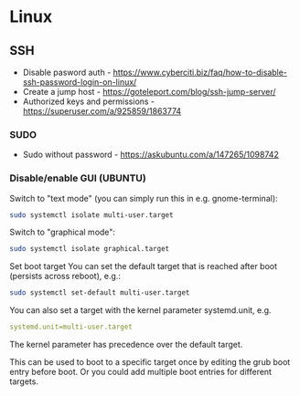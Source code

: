 # Linux

## SSH

* Disable pasword auth - https://www.cyberciti.biz/faq/how-to-disable-ssh-password-login-on-linux/
* Create a jump host - https://goteleport.com/blog/ssh-jump-server/
* Authorized keys and permissions - https://superuser.com/a/925859/1863774

### SUDO

* Sudo without password - https://askubuntu.com/a/147265/1098742

### Disable/enable GUI (UBUNTU)

Switch to "text mode" (you can simply run this in e.g. gnome-terminal):

```bash
sudo systemctl isolate multi-user.target
```
Switch to "graphical mode":

```bash
sudo systemctl isolate graphical.target
```

Set boot target
You can set the default target that is reached after boot (persists across reboot), e.g.:

```bash
sudo systemctl set-default multi-user.target
```
You can also set a target with the kernel parameter systemd.unit, e.g.

```yaml
systemd.unit=multi-user.target
```

The kernel parameter has precedence over the default target.

This can be used to boot to a specific target once by editing the grub boot entry before boot. Or you could add multiple boot entries for different targets.
